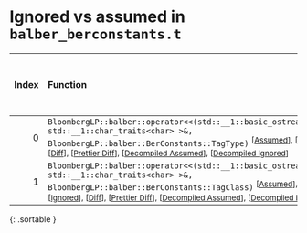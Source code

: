 # Ignored vs assumed in `balber_berconstants.t`

<script src="../sorttable.js"></script>

|   Index | Function                                                                                                                                                                                                                                                                                                                                                              |   Difference in number of lines |   Function size difference in bytes |   Number of lines in assumed build |   Number of bytes in assumed build |   Number of lines in ignored build |   Number of bytes in ignored build |
|--------:|:----------------------------------------------------------------------------------------------------------------------------------------------------------------------------------------------------------------------------------------------------------------------------------------------------------------------------------------------------------------------|--------------------------------:|------------------------------------:|-----------------------------------:|-----------------------------------:|-----------------------------------:|-----------------------------------:|
|       0 | `BloombergLP::balber::operator<<(std::__1::basic_ostream<char, std::__1::char_traits<char> >&, BloombergLP::balber::BerConstants::TagType)` <sup>\[[Assumed](0-assume)\], \[[Ignored](0-none)\], \[[Diff](0.diff.html)\], \[[Prettier Diff](0-diff.html)\], \[[Decompiled Assumed](0-assume-decompiled.txt)\], \[[Decompiled Ignored](0-none-decompiled.txt)\]</sup>  |                              -3 |                                   0 |                                 11 |                                 48 |                                 14 |                                 48 |
|       1 | `BloombergLP::balber::operator<<(std::__1::basic_ostream<char, std::__1::char_traits<char> >&, BloombergLP::balber::BerConstants::TagClass)` <sup>\[[Assumed](1-assume)\], \[[Ignored](1-none)\], \[[Diff](1.diff.html)\], \[[Prettier Diff](1-diff.html)\], \[[Decompiled Assumed](1-assume-decompiled.txt)\], \[[Decompiled Ignored](1-none-decompiled.txt)\]</sup> |                              -4 |                                   0 |                                 15 |                                 80 |                                 19 |                                 80 |
{: .sortable }

